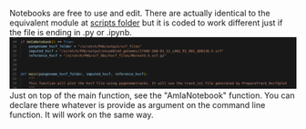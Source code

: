 Notebooks are free to use and edit.
There are actually identical to the equivalent module at [scripts folder](https://github.com/jsarriaa/PHGv2Tools/tree/main/Modules) but it is coded to work different just if the file is ending in .py or .ipynb.
![notebook_screenshoot](https://github.com/jsarriaa/PHGv2Tools/blob/main/Misc/Images/notebook.png)
Just on top of the main function, see the "AmIaNotebook" function. You can declare there whatever is provide as argument on the command line function. It will work on the same way.
